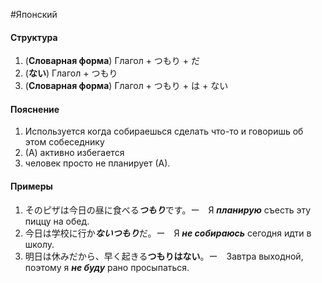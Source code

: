 #Японский 
#### Структура
1. (**Словарная форма**) Глагол + つもり + だ
2. (**ない**) Глагол + つもり
3. (**Словарная форма**) Глагол + つもり + は + ない
#### Пояснение
1. Используется когда собираешься сделать что-то и говоришь об этом собеседнику
2. (А) активно избегается
3. человек просто не планирует (А).
#### Примеры
1. そのピザは今日の昼に食べる***つもり***です。ー　Я ***планирую*** съесть эту пиццу на обед.
2. 今日は学校に行か***ないつもり***だ。ー　Я ***не собираюсь*** сегодня идти в школу.
3. 明日は休みだから、早く起きる**つもりはない**。ー　Завтра выходной, поэтому я ***не буду*** рано просыпаться.